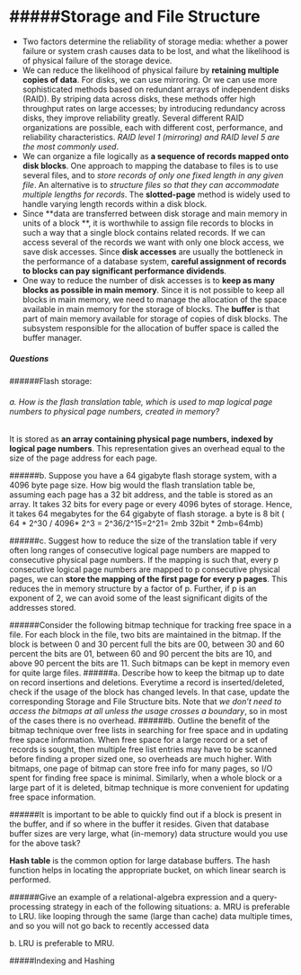 #####Storage and File Structure
==================================
* Two factors determine the reliability of storage media: whether a power failure or system crash causes data to be lost, and what the likelihood is of physical failure of the storage device.
* We can reduce the likelihood of physical failure by **retaining multiple copies of data**. For disks, we can use mirroring. Or we can use more sophisticated methods based on redundant arrays of independent disks (RAID). By striping data across disks, these methods offer high throughput rates on large accesses; by introducing redundancy across disks, they improve reliability greatly. Several different RAID organizations are possible, each with different cost, performance, and reliability characteristics. *RAID level 1 (mirroring) and RAID level 5 are the most commonly used*.
* We can organize a file logically as **a sequence of records mapped onto disk blocks**. One approach to mapping the database to files is to use several files, and to *store records of only one fixed length in any given file*. An alternative is to *structure files so that they can accommodate multiple lengths for records*. The **slotted-page** method is widely used to handle varying length records within a disk block.
* Since **data are transferred between disk storage and main memory in units of a block **, it is worthwhile to assign file records to blocks in such a way that a single block contains related records. If we can access several of the records we want with only one block access, we save disk accesses. Since **disk accesses** are usually the bottleneck in the performance of a database system, **careful assignment of records to blocks can pay significant performance dividends**.
* One way to reduce the number of disk accesses is to **keep as many blocks as possible in main memory**. Since it is not possible to keep all blocks in main memory, we need to manage the allocation of the space available in main memory for the storage of blocks. The **buffer** is that part of main memory available for storage of copies of disk blocks. The subsystem responsible for the allocation of buffer space is called the buffer manager.

##### Questions
######Flash storage:
###### a. How is the flash translation table, which is used to map logical page numbers to physical page numbers, created in memory?
It is stored as **an array containing physical page numbers, indexed by logical page numbers**. This representation gives an overhead equal to the size of the page address for each page.

######b. Suppose you have a 64 gigabyte flash storage system, with a 4096 byte page size. How big would the flash translation table be, assuming each page has a 32 bit address, and the table is stored as an array.
It takes 32 bits for every page or every 4096 bytes of storage. Hence, it takes 64 megabytes for the 64 gigabyte of flash storage. 
a byte is 8 bit 
( 64 * 2^30 / 4096* 2^3 = 2^36/2^15=2^21= 2mb
32bit * 2mb=64mb)

######c. Suggest how to reduce the size of the translation table if very often long ranges of consecutive logical page numbers are mapped to consecutive physical page numbers.
If the mapping is such that, every p consecutive logical page numbers are mapped to p consecutive physical pages, we can **store the mapping of the first page for every p pages**. This reduces the in memory structure by a factor of p. Further, if p is an exponent of 2, we can avoid some of the least significant digits of the addresses stored.

######Consider the following bitmap technique for tracking free space in a file. For each block in the file, two bits are maintained in the bitmap. If the block is between 0 and 30 percent full the bits are 00, between 30 and 60 percent the bits are 01, between 60 and 90 percent the bits are 10, and above 90 percent the bits are 11. Such bitmaps can be kept in memory even for quite large files.
######a. Describe how to keep the bitmap up to date on record insertions and deletions.
Everytime a record is inserted/deleted, check if the usage of the block has changed levels. In that case, update the corresponding Storage and File Structure bits. Note that *we don’t need to access the bitmaps at all unless the usage crosses a boundary*, so in most of the cases there is no overhead.
######b. Outline the benefit of the bitmap technique over free lists in searching for free space and in updating free space information.
When free space for a large record or a set of records is sought, then multiple free list entries may have to be scanned before finding a proper sized one, so overheads are much higher. With bitmaps, one page of bitmap can store free info for many pages, so I/O spent for finding free space is minimal. Similarly, when a whole block or a large part of it is deleted, bitmap technique is more convenient for updating free space information.

######It is important to be able to quickly find out if a block is present in the buffer, and if so where in the buffer it resides. Given that database buffer sizes are very large, what (in-memory) data structure would you use for the above task?

**Hash table** is the common option for large database buffers. The hash function helps in locating the appropriate bucket, on which linear search is performed.

######Give an example of a relational-algebra expression and a query-processing strategy in each of the following situations:
a. MRU is preferable to LRU.
 like looping through the same (large than cache) data multiple times, and so you will not go back to recently accessed data
 
b. LRU is preferable to MRU.

#####Indexing and Hashing
